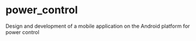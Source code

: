 # power_control
Design and development of a mobile application on the Android platform for power control
